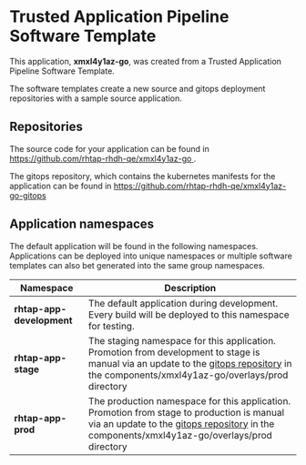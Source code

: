 # Trusted Application Pipeline Software Template

This application, **xmxl4y1az-go**, was created from a Trusted Application Pipeline Software Template.

The software templates create a new source and gitops deployment repositories with a sample source application. 

## Repositories

The source code for your application can be found in [https://github.com/rhtap-rhdh-qe/xmxl4y1az-go ](https://github.com/rhtap-rhdh-qe/xmxl4y1az-go ).
 
The gitops repository, which contains the kubernetes manifests for the application can be found in 
[https://github.com/rhtap-rhdh-qe/xmxl4y1az-go-gitops ](https://github.com/rhtap-rhdh-qe/xmxl4y1az-go-gitops ) 

## Application namespaces 

The default application will be found in the following namespaces. Applications can be deployed into unique namespaces or multiple software templates can also bet generated into the same group namespaces.  

|  Namespace   |  Description   |  
| -------- | -------- |   
| **rhtap-app-development** | The default application during development. Every build will be deployed to this namespace for testing. | 
| **rhtap-app-stage** | The staging namespace for this application. Promotion from development to stage is manual via an update to the [gitops repository](https://github.com/rhtap-rhdh-qe/xmxl4y1az-go-gitops ) in the components/xmxl4y1az-go/overlays/prod directory |  
| **rhtap-app-prod** | The production namespace for this application. Promotion from stage to production is manual via an update to the [gitops repository](https://github.com/rhtap-rhdh-qe/xmxl4y1az-go-gitops ) in the components/xmxl4y1az-go/overlays/prod directory | 